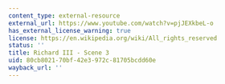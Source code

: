 ```yaml
---
content_type: external-resource
external_url: https://www.youtube.com/watch?v=pjJEXkbeL-o
has_external_license_warning: true
license: https://en.wikipedia.org/wiki/All_rights_reserved
status: ''
title: Richard III - Scene 3
uid: 80cb8021-70bf-42e3-972c-81705bcdd60e
wayback_url: ''
---
```

